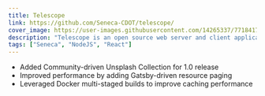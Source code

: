```yaml
---
title: Telescope
link: https://github.com/Seneca-CDOT/telescope/
cover_image: https://user-images.githubusercontent.com/14265337/77184176-d130b600-6aa5-11ea-8e53-d2d0b6af8b23.png
description: "Telescope is an open source web server and client application for aggregating and presenting a timeline of Seneca's open source blogs. Telescope makes it easy to see what's happening with open source at Seneca right now."
tags: ["Seneca", "NodeJS", "React"]
---
```


- Added Community-driven Unsplash Collection for 1.0 release
- Improved performance by adding Gatsby-driven resource paging
- Leveraged Docker multi-staged builds to improve caching performance
